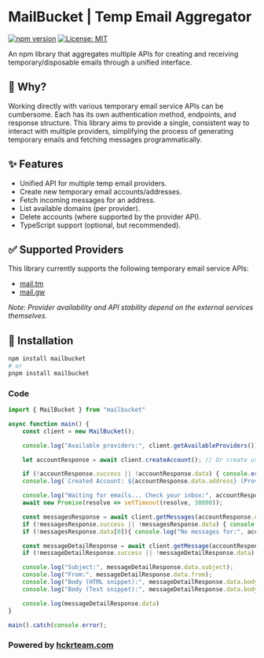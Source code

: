 # MailBucket | Temp Email Aggregator

[![npm version](https://badge.fury.io/js/mailbucket.svg)](https://badge.fury.io/js/mailbucket)
[![License: MIT](https://img.shields.io/badge/License-MIT-yellow.svg)](https://opensource.org/licenses/MIT)

An npm library that aggregates multiple APIs for creating and receiving temporary/disposable emails through a unified interface.

## 🤔 Why?

Working directly with various temporary email service APIs can be cumbersome. Each has its own authentication method, endpoints, and response structure. This library aims to provide a single, consistent way to interact with multiple providers, simplifying the process of generating temporary emails and fetching messages programmatically.

## ✨ Features

*   Unified API for multiple temp email providers.
*   Create new temporary email accounts/addresses.
*   Fetch incoming messages for an address.
*   List available domains (per provider).
*   Delete accounts (where supported by the provider API).
*   TypeScript support (optional, but recommended).

## ✅ Supported Providers

This library currently supports the following temporary email service APIs:

*   [mail.tm](https://mail.tm)
*   [mail.gw](https://mail.gw)

*Note: Provider availability and API stability depend on the external services themselves.*

## 💾 Installation

```bash
npm install mailbucket
# or
pnpm install mailbucket
```

### Code
```typescript
import { MailBucket } from "mailbucket"

async function main() {
    const client = new MailBucket();

    console.log("Available providers:", client.getAvailableProviders());

    let accountResponse = await client.createAccount(); // Or create using a specific provider client.createAccount(<provider>);

    if (!accountResponse.success || !accountResponse.data) { console.error("Failed to create account:", accountResponse.message); return; }
    console.log(`Created Account: ${accountResponse.data.address} (Provider: ${accountResponse.data.providerName})`);

    console.log("Waiting for emails... Check your inbox:", accountResponse.data.address);
    await new Promise(resolve => setTimeout(resolve, 30000));

    const messagesResponse = await client.getMessages(accountResponse.data);
    if (!messagesResponse.success || !messagesResponse.data) { console.error("Failed to get messages:", messagesResponse.message); return; }
    if (!messagesResponse.data[0]){ console.log("No messages for:", accountResponse.data.address); return; }

    const messageDetailResponse = await client.getMessage(accountResponse.data, messagesResponse.data[0].id);
    if (!messageDetailResponse.success || !messageDetailResponse.data) { return }

    console.log("Subject:", messageDetailResponse.data.subject);
    console.log("From:", messageDetailResponse.data.from);
    console.log("Body (HTML snippet):", messageDetailResponse.data.bodyHtml?.substring(0, 200) || 'N/A');
    console.log("Body (Text snippet):", messageDetailResponse.data.bodyText?.substring(0, 200) || 'N/A');

    console.log(messageDetailResponse.data)
}

main().catch(console.error);
```

### Powered by [hckrteam.com](https://hckrteam.com)
